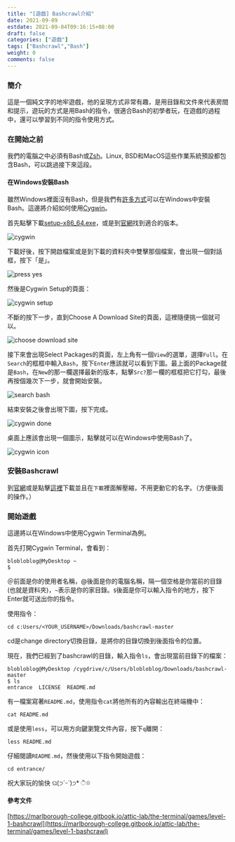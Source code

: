 ```yaml
---
title: "[遊戲] Bashcrawl介紹"
date: 2021-09-09
estdate: 2021-09-04T09:16:15+08:00
draft: false
categories: ["遊戲"]
tags: ["Bashcrawl","Bash"]
weight: 0
comments: false
---
```


### 簡介

這是一個純文字的地牢遊戲，他的呈現方式非常有趣，是用目錄和文件來代表房間和提示，遊玩的方式是用Bash的指令，很適合Bash的初學者玩，在遊戲的過程中，還可以學習到不同的指令使用方式。

### 在開始之前

我們的電腦之中必須有Bash或[Zsh](https://opensource.com/article/19/9/getting-started-zsh)。Linux, BSD和MacOS這些作業系統預設都包含Bash，可以跳過接下來這段。

#### 在Windows安裝Bash

雖然Windows裡面沒有Bash，但是我們有[許多方式](https://superuser.com/questions/608106/how-can-i-use-a-bash-like-shell-on-windows)可以在Windows中安裝Bash。這邊將介紹如何使用[Cygwin](https://en.wikipedia.org/wiki/Cygwin)。

首先點擊下載[setup-x86_64.exe](https://cygwin.com/setup-x86_64.exe)，或是到[官網](https://cygwin.com/install.html)找到適合的版本。

![cygwin](/images/intro_cli/cygwin.png)

下載好後，按下開啟檔案或是到下載的資料夾中雙擊那個檔案，會出現一個對話框，按下「是」。

![press yes](/images/intro_cli/press_yes.png)

然後是Cygwin Setup的頁面：

![cygwin setup](/images/intro_cli/cygwin_setup.png)

不斷的按下一步，直到Choose A Download Site的頁面，這裡隨便挑一個就可以。

![choose download site](/images/intro_cli/choose_download_site.png)

接下來會出現Select Packages的頁面，左上角有一個`View`的選單，選擇`Full`。在`Search`的框框中輸入`Bash`，按下`Enter`應該就可以看到下圖。最上面的Package就是`Bash`，在`New`的那一欄選擇最新的版本，點擊`Src?`那一欄的框框把它打勾，最後再按個幾次下一步，就會開始安裝。

![search bash](/images/intro_cli/search_bash.png)

結束安裝之後會出現下圖，按下完成。

![cygwin done](/images/intro_cli/cygwin_done.png)

桌面上應該會出現一個圖示，點擊就可以在Windows中使用Bash了。

![cygwin icon](/images/intro_cli/cygwin_icon.png)

### 安裝Bashcrawl

到[官網](https://gitlab.com/slackermedia/bashcrawl/-/tree/master/)或是點擊[這裡](https://gitlab.com/slackermedia/bashcrawl/-/archive/master/bashcrawl-master.zip)下載並且在`下載`裡面解壓縮，不用更動它的名字。（方便後面的操作。）

### 開始遊戲

這邊將以在Windows中使用Cygwin Terminal為例。

首先打開Cygwin Terminal，會看到：

```
blobloblog@MyDesktop ~
$ 
```

＠前面是你的使用者名稱，@後面是你的電腦名稱，隔一個空格是你當前的目錄(也就是資料夾)，`~`表示是你的家目錄。`$`後面是你可以輸入指令的地方，按下Enter就可送出你的指令。

使用指令：

```
cd c:Users/<YOUR_USERNAME>/Downloads/bashcrawl-master
```

cd是change directory切換目錄，是將你的目錄切換到後面指令的位置。

現在，我們已經到了bashcrawl的目錄，輸入指令`ls`，會出現當前目錄下的檔案：

```
blobloblog@MyDesktop /cygdrive/c/Users/blobloblog/Downloads/bashcrawl-master
$ ls
entrance  LICENSE  README.md
```

有一檔案寫著`README.md`，使用指令`cat`將他所有的內容輸出在終端機中：

```
cat README.md
```

或是使用`less`，可以用方向鍵瀏覽文件內容，按下`q`離開：

```
less README.md
```

仔細閱讀`README.md`，然後使用以下指令開始遊戲：

```
cd entrance/
```

祝大家玩的愉快 ଘ(੭ˊᵕˋ)੭* ੈ✩

#### 參考文件
[https://marlborough-college.gitbook.io/attic-lab/the-terminal/games/level-1-bashcrawl](https://marlborough-college.gitbook.io/attic-lab/the-terminal/games/level-1-bashcrawl)